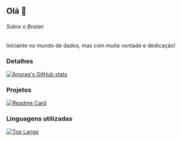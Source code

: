 ## Olá 👋


###### Sobre o Braian
Iniciante no mundo de dados, mas com muita vontade e dedicação!

### Detalhes

[![Anurag's GitHub stats](https://github-readme-stats.vercel.app/api?username=braianfernandes&show_icons=true&theme=dark)](https://github.com/anuraghazra/github-readme-stats)

### Projetos

[![Readme Card](https://github-readme-stats.vercel.app/api/pin/?username=braianfernandes&repo=analise-credito-sql.github.io&theme=dark)](https://github.com/anuraghazra/github-readme-stats)

### Linguagens utilizadas

[![Top Langs](https://github-readme-stats.vercel.app/api/top-langs/?username=braianfernandes&layout=compact)](https://github.com/anuraghazra/github-readme-stats)
